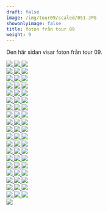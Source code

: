 ```yaml
---  
draft: false  
image: /img/tour09/scaled/051.JPG  
showonlyimage: false  
title: foton från tour 09  
weight: 9  
---
```


Den här sidan visar foton från tour 09.

<div class="col-md-8"> <div class="row">  
<a href="/img/tour09/scaled/001.JPG" data-toggle="lightbox"         data-gallery="example-gallery" class="col-sm-4">
<img src="/img/tour09/thumbs/001.JPG" class="img-fluid"> </a>  
<a href="/img/tour09/scaled/002.JPG" data-toggle="lightbox"         data-gallery="example-gallery" class="col-sm-4">
<img src="/img/tour09/thumbs/002.JPG" class="img-fluid"> </a>  
<a href="/img/tour09/scaled/003.JPG" data-toggle="lightbox"         data-gallery="example-gallery" class="col-sm-4">
<img src="/img/tour09/thumbs/003.JPG" class="img-fluid"> </a> </div>
<div class="row">  
<a href="/img/tour09/scaled/004.JPG" data-toggle="lightbox"         data-gallery="example-gallery" class="col-sm-4">
<img src="/img/tour09/thumbs/004.JPG" class="img-fluid"> </a>  
<a href="/img/tour09/scaled/005.JPG" data-toggle="lightbox"         data-gallery="example-gallery" class="col-sm-4">
<img src="/img/tour09/thumbs/005.JPG" class="img-fluid"> </a>  
<a href="/img/tour09/scaled/006.JPG" data-toggle="lightbox"         data-gallery="example-gallery" class="col-sm-4">
<img src="/img/tour09/thumbs/006.JPG" class="img-fluid"> </a> </div>
<div class="row">  
<a href="/img/tour09/scaled/007.JPG" data-toggle="lightbox"         data-gallery="example-gallery" class="col-sm-4">
<img src="/img/tour09/thumbs/007.JPG" class="img-fluid"> </a>  
<a href="/img/tour09/scaled/008.JPG" data-toggle="lightbox"         data-gallery="example-gallery" class="col-sm-4">
<img src="/img/tour09/thumbs/008.JPG" class="img-fluid"> </a>  
<a href="/img/tour09/scaled/009.JPG" data-toggle="lightbox"         data-gallery="example-gallery" class="col-sm-4">
<img src="/img/tour09/thumbs/009.JPG" class="img-fluid"> </a> </div>
<div class="row">  
<a href="/img/tour09/scaled/010.JPG" data-toggle="lightbox"         data-gallery="example-gallery" class="col-sm-4">
<img src="/img/tour09/thumbs/010.JPG" class="img-fluid"> </a>  
<a href="/img/tour09/scaled/011.JPG" data-toggle="lightbox"         data-gallery="example-gallery" class="col-sm-4">
<img src="/img/tour09/thumbs/011.JPG" class="img-fluid"> </a>  
<a href="/img/tour09/scaled/012.JPG" data-toggle="lightbox"         data-gallery="example-gallery" class="col-sm-4">
<img src="/img/tour09/thumbs/012.JPG" class="img-fluid"> </a> </div>
<div class="row">  
<a href="/img/tour09/scaled/013.JPG" data-toggle="lightbox"         data-gallery="example-gallery" class="col-sm-4">
<img src="/img/tour09/thumbs/013.JPG" class="img-fluid"> </a>  
<a href="/img/tour09/scaled/014.JPG" data-toggle="lightbox"         data-gallery="example-gallery" class="col-sm-4">
<img src="/img/tour09/thumbs/014.JPG" class="img-fluid"> </a>  
<a href="/img/tour09/scaled/015.JPG" data-toggle="lightbox"         data-gallery="example-gallery" class="col-sm-4">
<img src="/img/tour09/thumbs/015.JPG" class="img-fluid"> </a> </div>
<div class="row">  
<a href="/img/tour09/scaled/016.JPG" data-toggle="lightbox"         data-gallery="example-gallery" class="col-sm-4">
<img src="/img/tour09/thumbs/016.JPG" class="img-fluid"> </a>  
<a href="/img/tour09/scaled/017.JPG" data-toggle="lightbox"         data-gallery="example-gallery" class="col-sm-4">
<img src="/img/tour09/thumbs/017.JPG" class="img-fluid"> </a>  
<a href="/img/tour09/scaled/018.JPG" data-toggle="lightbox"         data-gallery="example-gallery" class="col-sm-4">
<img src="/img/tour09/thumbs/018.JPG" class="img-fluid"> </a> </div>
<div class="row">  
<a href="/img/tour09/scaled/019.JPG" data-toggle="lightbox"         data-gallery="example-gallery" class="col-sm-4">
<img src="/img/tour09/thumbs/019.JPG" class="img-fluid"> </a>  
<a href="/img/tour09/scaled/020.JPG" data-toggle="lightbox"         data-gallery="example-gallery" class="col-sm-4">
<img src="/img/tour09/thumbs/020.JPG" class="img-fluid"> </a>  
<a href="/img/tour09/scaled/021.JPG" data-toggle="lightbox"         data-gallery="example-gallery" class="col-sm-4">
<img src="/img/tour09/thumbs/021.JPG" class="img-fluid"> </a> </div>
<div class="row">  
<a href="/img/tour09/scaled/022.JPG" data-toggle="lightbox"         data-gallery="example-gallery" class="col-sm-4">
<img src="/img/tour09/thumbs/022.JPG" class="img-fluid"> </a>  
<a href="/img/tour09/scaled/023.JPG" data-toggle="lightbox"         data-gallery="example-gallery" class="col-sm-4">
<img src="/img/tour09/thumbs/023.JPG" class="img-fluid"> </a>  
<a href="/img/tour09/scaled/024.JPG" data-toggle="lightbox"         data-gallery="example-gallery" class="col-sm-4">
<img src="/img/tour09/thumbs/024.JPG" class="img-fluid"> </a> </div>
<div class="row">  
<a href="/img/tour09/scaled/025.JPG" data-toggle="lightbox"         data-gallery="example-gallery" class="col-sm-4">
<img src="/img/tour09/thumbs/025.JPG" class="img-fluid"> </a>  
<a href="/img/tour09/scaled/026.JPG" data-toggle="lightbox"         data-gallery="example-gallery" class="col-sm-4">
<img src="/img/tour09/thumbs/026.JPG" class="img-fluid"> </a>  
<a href="/img/tour09/scaled/027.JPG" data-toggle="lightbox"         data-gallery="example-gallery" class="col-sm-4">
<img src="/img/tour09/thumbs/027.JPG" class="img-fluid"> </a> </div>
<div class="row">  
<a href="/img/tour09/scaled/028.JPG" data-toggle="lightbox"         data-gallery="example-gallery" class="col-sm-4">
<img src="/img/tour09/thumbs/028.JPG" class="img-fluid"> </a>  
<a href="/img/tour09/scaled/029.JPG" data-toggle="lightbox"         data-gallery="example-gallery" class="col-sm-4">
<img src="/img/tour09/thumbs/029.JPG" class="img-fluid"> </a>  
<a href="/img/tour09/scaled/030.JPG" data-toggle="lightbox"         data-gallery="example-gallery" class="col-sm-4">
<img src="/img/tour09/thumbs/030.JPG" class="img-fluid"> </a> </div>
<div class="row">  
<a href="/img/tour09/scaled/031.JPG" data-toggle="lightbox"         data-gallery="example-gallery" class="col-sm-4">
<img src="/img/tour09/thumbs/031.JPG" class="img-fluid"> </a>  
<a href="/img/tour09/scaled/032.JPG" data-toggle="lightbox"         data-gallery="example-gallery" class="col-sm-4">
<img src="/img/tour09/thumbs/032.JPG" class="img-fluid"> </a>  
<a href="/img/tour09/scaled/033.JPG" data-toggle="lightbox"         data-gallery="example-gallery" class="col-sm-4">
<img src="/img/tour09/thumbs/033.JPG" class="img-fluid"> </a> </div>
<div class="row">  
<a href="/img/tour09/scaled/034.JPG" data-toggle="lightbox"         data-gallery="example-gallery" class="col-sm-4">
<img src="/img/tour09/thumbs/034.JPG" class="img-fluid"> </a>  
<a href="/img/tour09/scaled/035.JPG" data-toggle="lightbox"         data-gallery="example-gallery" class="col-sm-4">
<img src="/img/tour09/thumbs/035.JPG" class="img-fluid"> </a>  
<a href="/img/tour09/scaled/036.JPG" data-toggle="lightbox"         data-gallery="example-gallery" class="col-sm-4">
<img src="/img/tour09/thumbs/036.JPG" class="img-fluid"> </a> </div>
<div class="row">  
<a href="/img/tour09/scaled/037.JPG" data-toggle="lightbox"         data-gallery="example-gallery" class="col-sm-4">
<img src="/img/tour09/thumbs/037.JPG" class="img-fluid"> </a>  
<a href="/img/tour09/scaled/038.JPG" data-toggle="lightbox"         data-gallery="example-gallery" class="col-sm-4">
<img src="/img/tour09/thumbs/038.JPG" class="img-fluid"> </a>  
<a href="/img/tour09/scaled/039.JPG" data-toggle="lightbox"         data-gallery="example-gallery" class="col-sm-4">
<img src="/img/tour09/thumbs/039.JPG" class="img-fluid"> </a> </div>
<div class="row">  
<a href="/img/tour09/scaled/040.JPG" data-toggle="lightbox"         data-gallery="example-gallery" class="col-sm-4">
<img src="/img/tour09/thumbs/040.JPG" class="img-fluid"> </a>  
<a href="/img/tour09/scaled/041.JPG" data-toggle="lightbox"         data-gallery="example-gallery" class="col-sm-4">
<img src="/img/tour09/thumbs/041.JPG" class="img-fluid"> </a>  
<a href="/img/tour09/scaled/042.JPG" data-toggle="lightbox"         data-gallery="example-gallery" class="col-sm-4">
<img src="/img/tour09/thumbs/042.JPG" class="img-fluid"> </a> </div>
<div class="row">  
<a href="/img/tour09/scaled/043.JPG" data-toggle="lightbox"         data-gallery="example-gallery" class="col-sm-4">
<img src="/img/tour09/thumbs/043.JPG" class="img-fluid"> </a>  
<a href="/img/tour09/scaled/044.JPG" data-toggle="lightbox"         data-gallery="example-gallery" class="col-sm-4">
<img src="/img/tour09/thumbs/044.JPG" class="img-fluid"> </a>  
<a href="/img/tour09/scaled/045.JPG" data-toggle="lightbox"         data-gallery="example-gallery" class="col-sm-4">
<img src="/img/tour09/thumbs/045.JPG" class="img-fluid"> </a> </div>
<div class="row">  
<a href="/img/tour09/scaled/046.JPG" data-toggle="lightbox"         data-gallery="example-gallery" class="col-sm-4">
<img src="/img/tour09/thumbs/046.JPG" class="img-fluid"> </a>  
<a href="/img/tour09/scaled/047.JPG" data-toggle="lightbox"         data-gallery="example-gallery" class="col-sm-4">
<img src="/img/tour09/thumbs/047.JPG" class="img-fluid"> </a>  
<a href="/img/tour09/scaled/048.JPG" data-toggle="lightbox"         data-gallery="example-gallery" class="col-sm-4">
<img src="/img/tour09/thumbs/048.JPG" class="img-fluid"> </a> </div>
<div class="row">  
<a href="/img/tour09/scaled/049.JPG" data-toggle="lightbox"         data-gallery="example-gallery" class="col-sm-4">
<img src="/img/tour09/thumbs/049.JPG" class="img-fluid"> </a>  
<a href="/img/tour09/scaled/050.JPG" data-toggle="lightbox"         data-gallery="example-gallery" class="col-sm-4">
<img src="/img/tour09/thumbs/050.JPG" class="img-fluid"> </a>  
<a href="/img/tour09/scaled/051.JPG" data-toggle="lightbox"         data-gallery="example-gallery" class="col-sm-4">
<img src="/img/tour09/thumbs/051.JPG" class="img-fluid"> </a> </div>
<div class="row">  
<a href="/img/tour09/scaled/052.JPG" data-toggle="lightbox"         data-gallery="example-gallery" class="col-sm-4">
<img src="/img/tour09/thumbs/052.JPG" class="img-fluid"> </a>  
<a href="/img/tour09/scaled/053.JPG" data-toggle="lightbox"         data-gallery="example-gallery" class="col-sm-4">
<img src="/img/tour09/thumbs/053.JPG" class="img-fluid"> </a>  
<a href="/img/tour09/scaled/054.JPG" data-toggle="lightbox"         data-gallery="example-gallery" class="col-sm-4">
<img src="/img/tour09/thumbs/054.JPG" class="img-fluid"> </a> </div>
<div class="row">  
<a href="/img/tour09/scaled/055.JPG" data-toggle="lightbox"         data-gallery="example-gallery" class="col-sm-4">
<img src="/img/tour09/thumbs/055.JPG" class="img-fluid"> </a>  
<a href="/img/tour09/scaled/056.JPG" data-toggle="lightbox"         data-gallery="example-gallery" class="col-sm-4">
<img src="/img/tour09/thumbs/056.JPG" class="img-fluid"> </a>  
<a href="/img/tour09/scaled/057.JPG" data-toggle="lightbox"         data-gallery="example-gallery" class="col-sm-4">
<img src="/img/tour09/thumbs/057.JPG" class="img-fluid"> </a> </div>
<div class="row">  
<a href="/img/tour09/scaled/058.JPG" data-toggle="lightbox"         data-gallery="example-gallery" class="col-sm-4">
<img src="/img/tour09/thumbs/058.JPG" class="img-fluid"> </a> </div>
</div>
